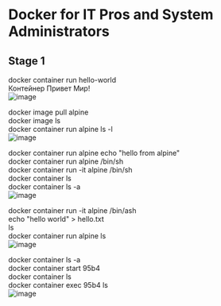 # Docker for IT Pros and System Administrators

## Stage 1

docker container run hello-world  
Контейнер Привет Мир!  
![image](https://github.com/user-attachments/assets/65084460-82ad-445f-8586-fde120838463)  

docker image pull alpine  
docker image ls  
docker container run alpine ls -l  
![image](https://github.com/user-attachments/assets/1f0be407-15e5-43d3-8d6e-fb5c89e9873a)  

docker container run alpine echo "hello from alpine"  
docker container run alpine /bin/sh  
docker container run -it alpine /bin/sh  
docker container ls  
docker container ls -a  
![image](https://github.com/user-attachments/assets/03695691-7858-4289-b26d-cf917c6f6cdc)  

docker container run -it alpine /bin/ash  
echo "hello world" > hello.txt  
ls  
docker container run alpine ls  
![image](https://github.com/user-attachments/assets/698cf970-4581-41e3-aac2-8a3c40429544)  

docker container ls -a  
docker container start 95b4  
docker container ls  
docker container exec 95b4 ls  
![image](https://github.com/user-attachments/assets/59536901-5107-477c-a29d-93b20dfe5dc4)  


